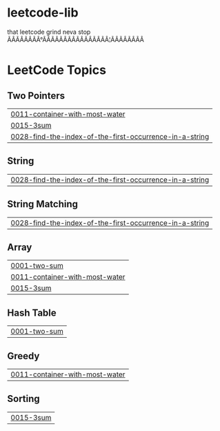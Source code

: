 # leetcode-lib

that leetcode grind neva stop ÃÂÃÂÃÂÃÂ°ÃÂÃÂÃÂÃÂÃÂÃÂÃÂÃÂ¦ÃÂÃÂÃÂÃÂ

<!---LeetCode Topics Start-->
# LeetCode Topics
## Two Pointers
|  |
| ------- |
| [0011-container-with-most-water](https://github.com/devarshi-ap/leetcode-lib/tree/master/0011-container-with-most-water) |
| [0015-3sum](https://github.com/devarshi-ap/leetcode-lib/tree/master/0015-3sum) |
| [0028-find-the-index-of-the-first-occurrence-in-a-string](https://github.com/devarshi-ap/leetcode-lib/tree/master/0028-find-the-index-of-the-first-occurrence-in-a-string) |
## String
|  |
| ------- |
| [0028-find-the-index-of-the-first-occurrence-in-a-string](https://github.com/devarshi-ap/leetcode-lib/tree/master/0028-find-the-index-of-the-first-occurrence-in-a-string) |
## String Matching
|  |
| ------- |
| [0028-find-the-index-of-the-first-occurrence-in-a-string](https://github.com/devarshi-ap/leetcode-lib/tree/master/0028-find-the-index-of-the-first-occurrence-in-a-string) |
## Array
|  |
| ------- |
| [0001-two-sum](https://github.com/devarshi-ap/leetcode-lib/tree/master/0001-two-sum) |
| [0011-container-with-most-water](https://github.com/devarshi-ap/leetcode-lib/tree/master/0011-container-with-most-water) |
| [0015-3sum](https://github.com/devarshi-ap/leetcode-lib/tree/master/0015-3sum) |
## Hash Table
|  |
| ------- |
| [0001-two-sum](https://github.com/devarshi-ap/leetcode-lib/tree/master/0001-two-sum) |
## Greedy
|  |
| ------- |
| [0011-container-with-most-water](https://github.com/devarshi-ap/leetcode-lib/tree/master/0011-container-with-most-water) |
## Sorting
|  |
| ------- |
| [0015-3sum](https://github.com/devarshi-ap/leetcode-lib/tree/master/0015-3sum) |
<!---LeetCode Topics End-->